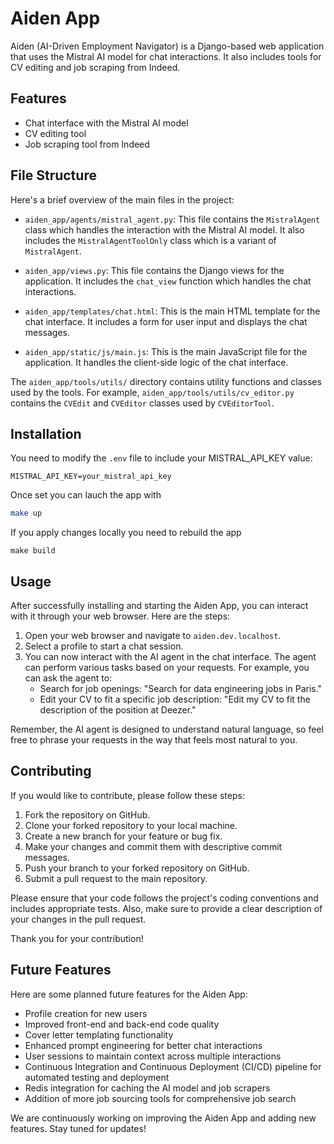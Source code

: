 # Aiden App

Aiden (AI-Driven Employment Navigator) is a Django-based web application that uses the Mistral AI model for chat interactions. It also includes tools for CV editing and job scraping from Indeed.

## Features

- Chat interface with the Mistral AI model
- CV editing tool
- Job scraping tool from Indeed

## File Structure

Here's a brief overview of the main files in the project:

- `aiden_app/agents/mistral_agent.py`: This file contains the `MistralAgent` class which handles the interaction with the Mistral AI model. It also includes the `MistralAgentToolOnly` class which is a variant of `MistralAgent`.

- `aiden_app/views.py`: This file contains the Django views for the application. It includes the `chat_view` function which handles the chat interactions.

- `aiden_app/templates/chat.html`: This is the main HTML template for the chat interface. It includes a form for user input and displays the chat messages.

- `aiden_app/static/js/main.js`: This is the main JavaScript file for the application. It handles the client-side logic of the chat interface.

The `aiden_app/tools/utils/` directory contains utility functions and classes used by the tools. For example, `aiden_app/tools/utils/cv_editor.py` contains the `CVEdit` and `CVEditor` classes used by `CVEditorTool`.

## Installation

You need to modify the `.env` file to include your MISTRAL_API_KEY value:

```
MISTRAL_API_KEY=your_mistral_api_key
```

Once set you can lauch the app with
```bash
make up
```
If you apply changes locally you need to rebuild the app

```
make build
```

## Usage

After successfully installing and starting the Aiden App, you can interact with it through your web browser. Here are the steps:

1. Open your web browser and navigate to `aiden.dev.localhost`.
2. Select a profile to start a chat session.
3. You can now interact with the AI agent in the chat interface. The agent can perform various tasks based on your requests. For example, you can ask the agent to:
   - Search for job openings: "Search for data engineering jobs in Paris."
   - Edit your CV to fit a specific job description: "Edit my CV to fit the description of the position at Deezer."

Remember, the AI agent is designed to understand natural language, so feel free to phrase your requests in the way that feels most natural to you.

## Contributing
If you would like to contribute, please follow these steps:

1. Fork the repository on GitHub.
2. Clone your forked repository to your local machine.
3. Create a new branch for your feature or bug fix.
4. Make your changes and commit them with descriptive commit messages.
5. Push your branch to your forked repository on GitHub.
6. Submit a pull request to the main repository.

Please ensure that your code follows the project's coding conventions and includes appropriate tests. Also, make sure to provide a clear description of your changes in the pull request.

Thank you for your contribution!

## Future Features
Here are some planned future features for the Aiden App:
- Profile creation for new users
- Improved front-end and back-end code quality
- Cover letter templating functionality
- Enhanced prompt engineering for better chat interactions
- User sessions to maintain context across multiple interactions
- Continuous Integration and Continuous Deployment (CI/CD) pipeline for automated testing and deployment
- Redis integration for caching the AI model and job scrapers
- Addition of more job sourcing tools for comprehensive job search

We are continuously working on improving the Aiden App and adding new features. Stay tuned for updates!
